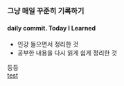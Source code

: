 ### 그냥 매일 꾸준히 기록하기
#### daily commit. Today I Learned
* 인강 들으면서 정리한 것
* 공부한 내용을 다시 읽게 쉽게 정리한 것

등등  
[test](https://github.com/mnmhbbb/daily/blob/main/JavaScript/%ED%95%A8%EC%88%98%20%ED%98%B8%EC%B6%9C%20%EC%8B%9C%20arguments%20%26%20this.md)

